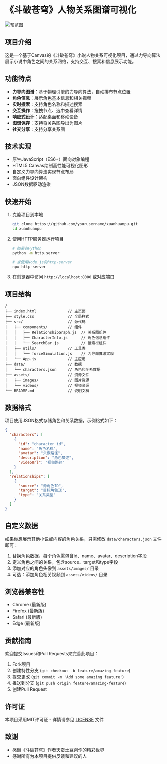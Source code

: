 # 《斗破苍穹》人物关系图谱可视化

![预览图](https://via.placeholder.com/800x400?text=斗破苍穹人物关系图)

## 项目介绍

这是一个基于Canvas的《斗破苍穹》小说人物关系可视化项目，通过力导向算法展示小说中角色之间的关系网络，支持交互、搜索和信息展示功能。

## 功能特点

- **力导向图谱**：基于物理引擎的力导向算法，自动排布节点位置
- **角色信息**：展示角色基本信息和相关视频
- **实时搜索**：支持角色名称和描述搜索
- **交互操作**：拖拽节点、选中查看详情
- **响应式设计**：适配桌面和移动设备
- **图谱保存**：支持将关系图导出为图片
- **社交分享**：支持分享关系图

## 技术实现

- 原生JavaScript（ES6+）面向对象编程
- HTML5 Canvas绘制高性能可视化图形
- 自定义力导向算法实现节点布局
- 面向组件设计架构
- JSON数据驱动渲染

## 快速开始

1. 克隆项目到本地
   ```bash
   git clone https://github.com/yourusername/xuanhuanpu.git
   cd xuanhuanpu
   ```

2. 使用HTTP服务器运行项目
   ```bash
   # 如果有Python
   python -m http.server
   
   # 或使用Node.js的http-server
   npx http-server
   ```

3. 在浏览器中访问 `http://localhost:8000` 或对应端口

## 项目结构

```
/
├── index.html              // 主页面
├── style.css               // 全局样式
├── src/                    // 源代码
│   ├── components/         // 组件
│   │   ├── RelationshipGraph.js  // 关系图组件
│   │   ├── CharacterInfo.js      // 角色信息组件
│   │   └── SearchBar.js          // 搜索栏组件
│   ├── utils/              // 工具类
│   │   └── forceSimulation.js    // 力导向算法实现
│   └── App.js              // 主应用
├── data/                   // 数据
│   └── characters.json     // 角色和关系数据
├── assets/                 // 资源文件
│   ├── images/             // 图片资源
│   └── videos/             // 视频资源
└── README.md               // 说明文档
```

## 数据格式

项目使用JSON格式存储角色和关系数据，示例格式如下：

```json
{
  "characters": [
    {
      "id": "character_id",
      "name": "角色名称",
      "avatar": "头像路径",
      "description": "角色描述",
      "videoUrl": "视频路径"
    }
  ],
  "relationships": [
    {
      "source": "源角色ID",
      "target": "目标角色ID",
      "type": "关系类型"
    }
  ]
}
```

## 自定义数据

如果你想展示其他小说或内容的角色关系，只需修改 `data/characters.json` 文件即可：

1. 替换角色数据，每个角色需包含id、name、avatar、description字段
2. 定义角色之间的关系，包含source、target和type字段
3. 添加对应的角色头像到 `assets/images/` 目录
4. 可选：添加角色相关视频到 `assets/videos/` 目录

## 浏览器兼容性

- Chrome (最新版)
- Firefox (最新版)
- Safari (最新版)
- Edge (最新版)

## 贡献指南

欢迎提交Issues和Pull Requests来完善此项目：

1. Fork项目
2. 创建特性分支 (`git checkout -b feature/amazing-feature`)
3. 提交更改 (`git commit -m 'Add some amazing feature'`)
4. 推送到分支 (`git push origin feature/amazing-feature`)
5. 创建Pull Request

## 许可证

本项目采用MIT许可证 - 详情请参见 [LICENSE](LICENSE) 文件

## 致谢

- 感谢《斗破苍穹》作者天蚕土豆创作的精彩世界
- 感谢所有为本项目提供反馈和建议的人 